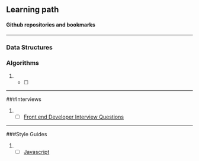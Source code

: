 ## Learning path  
#### Github repositories and bookmarks  
***  
### Data Structures  
### Algorithms  
1. - [ ]
  
***  
###Interviews  
1. - [ ] [Front end Developer Interview Questions](www.github.com/h5bp//Front-end-Developer-Interview-Questions)
  
***  
###Style Guides  
1. - [ ] [Javascript](www.github.com/airbnb/javascript)
